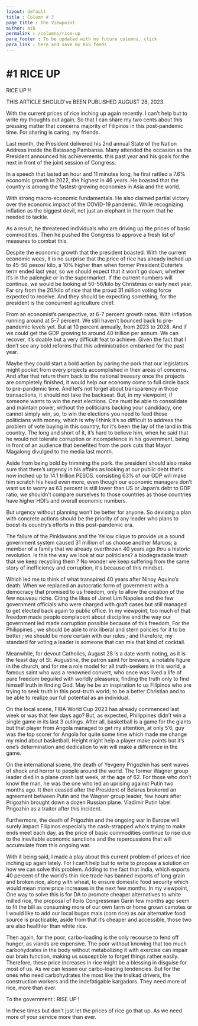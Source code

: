 ```yaml
---
layout: default
title : Column # 3
page_title : The Viewpoint
author: aib
permalink : /columns/rice-up
para_footer : To be updated with my future columns, click 
para_link : here and save my RSS feeds
---
```


# #1 **RICE UP**

RICE UP !!

THIS ARTICLE SHOULD've BEEN PUBLISHED AUGUST 28, 2023.

With the current prices of rice inching up again recently. I can’t help but to write my thoughts out again. So that I can share my two cents about this pressing matter that concerns majority of Filipinos in this post-pandemic time. For sharing is caring, my friends. 

Last month, the President delivered his 2nd annual State of the Nation Address inside the Batasang Pambansa. Many attended the occasion as the President announced his achievements. this past year and his goals for the next in front of the joint session of Congress.

In a speech that lasted an hour and 11 minutes long, he first rattled a 7.6% economic growth in 2022, the highest in 46 years. He boasted that the country is among the fastest-growing economies in Asia and the world. 

With strong macro-economic fundamentals. He also claimed partial victory over the economic impact of the COVID-19 pandemic. While recognizing inflation as the biggest devil, not just an elephant in the room that he needed to tackle. 

As a result, he threatened individuals who are driving up the prices of basic commodities. Then he pushed the Congress to approve a fresh list of measures to combat this. 

Despite the economic growth that the president boasted. With the current economic woes, it is no surprise that the price of rice has already inched up to 45-50 pesos/ kilo, a 10% higher than when former President Duterte’s term ended last year, so we should expect that it won’t go down, whether it’s in the palengke or in the supermarket. If the current numbers will continue, we would be looking at 50-56/kilo by Christmas or early next year. Far cry from the 20/kilo of rice that the proud 31 million voting force expected to receive. And they should be expecting something, for the president is the concurrent agriculture chief.

From an economist’s perspective, at 6-7 percent growth rates. With inflation running around at 5-7 percent. We still haven’t bounced back to pre-pandemic levels yet. But at 10 percent annually, from 2023 to 2028. And if we could get the GDP growing to around 40 trillion per annum. We can recover, it’s doable but a very difficult feat to achieve. Given the fact that I don’t see any bold reforms that this administration embarked for the past year. 

Maybe they could start a bold action by paring the pork that our legislators might pocket from every projects accomplished in their areas of concerns. And after that return them back to the national treasury once the projects are completely finished, it would help our economy come to full circle back to pre-pandemic time. And let’s not forget about transparency in those transactions, it should not take the backseat. But, in my viewpoint, if someone wants to win the next elections. One must be able to consolidate and maintain power, without the politicians backing your candidacy, one cannot simply win, so, to win the elections you need to feed those politicians with money, which is why I think it’s so difficult to address the problem of vote buying in this country, for it’s been the lay of the land in this country. The long and short of it, it’s hard to believe him, when he said that he would not tolerate corruption or incompetence in his government, being in front of an audience that benefited from the pork cuts that Mayor Magalong divulged to the media last month.

Aside from being bold by trimming the pork. the president should also make sure that there’s urgency in his affairs as looking at our public debt that’s now inched up to 14.1 trillion PESOS. consisting 63% of our GDP will make him scratch his head even more, even though our economic managers don’t want us to worry as 63 percent is still lower than US or Japan’s debt to GDP ratio, we shouldn’t compare ourselves to those countries as those countries have higher HDI’s and overall economic numbers.

But urgency without planning won’t be better for anyone. So devising a plan with concrete actions should be the priority of any leader who plans to boost its country’s efforts in this post-pandemic era.

The failure of the Pinklawans and the Yellow clique to provide us a sound government system caused 31 million of us choose another Marcos;  a member of a family that we already overthrown 40 years ago thru a historic revolution.  Is this the way we look at our politicians?  a biodegradable trash that we keep recycling them ? No wonder we keep suffering from the same story of inefficiency and corruption, it's because of this mindset.

Which led me to think of what transpired 40 years after Ninoy Aquino’s death. When we replaced an autocratic form of government with a democracy that promised to us freedom, only to allow the creation of the few nouveau riche. Citing the likes of Janet Lim Napoles and the few government officials who were charged with graft cases but still managed to get elected back again to public office.  In my viewpoint, too much of that freedom made people complacent about discipline and the way our government led made corruption possible because of this freedom, For the Philippines ; we should be able to mix liberal and stern policies for it to be better ; we should be more certain with our rules ; and therefore, my standard for voting a leader is someone that can mix that kind of cocktail.

Meanwhile, for devout Catholics, August 28 is a date worth noting, as it is the feast day of St. Augustine, the patron saint for brewers, a notable figure in the church, and for me a role model for all truth-seekers in this world, a famous saint who was a renowned convert, who once was lived a life of pure freedom beguiled with worldly pleasures; finding the truth only to find himself truth in finding God. May he be an inspiration to us Filipinos who are trying to seek truth in this post-truth world; to be a better Christian and to be able to realize our full potential as an individual.

On the local scene, FIBA World Cup 2023 has already commenced last week or was that few days ago? But, as expected, Philippines didn’t win a single game in its last 3 outings.  After all, basketball is a game for the giants but that player from Angola managed to get my attention, at only 5’6, guy was the top scorer for Angola for quite some time which made me change my mind about basketball. Height might help a player make points but it’s one’s determination and dedication to win will make a difference in the game.

On the international scene, the death of Yevgeny Prigozhin has sent waves of shock and horror to people around the world. The former Wagner group leader died in a plane crash last week, at the age of 62. For those who don’t know the man, he was the one who led an uprising against Putin two months ago. It then ceased after the President of Belarus brokered an agreement between Putin and the Wagner group leader, few hours after Prigozhin brought down a dozen Russian plane. Vladimir Putin label Prigozhin as a traitor after this incident. 

Furthermore, the death of Prigozhin and the ongoing war in Europe will surely impact Filipinos especially the cash-strapped who's trying to make ends meet each day, as the price of basic commodities continue to rise due to the inevitable economic sanctions and the repercussions that will accumulate from this ongoing war.  

With it being said, I made a play about this current problem of prices of rice inching up again lately. For I can’t help but to write to propose a solution on how we can solve this problem. Adding to the fact that India, which exports 40 percent of the world’s thin rice trade has banned exports of long grain and broken rice, along with wheat, to ensure domestic food security which would mean more price increases in the next few months. In my viewpoint, One way to solve this is for DA to promote cheaper alternatives to white milled rice, the proposal of Iloilo Congressman Garin few months ago seem to fit the bill as consuming more of our own farm or home grown camotes or I would like to add our local bugas mais (corn rice) as our alternative food source is practicable, aside from that it’s cheaper and accessible, those two are also healthier than white rice. 

Then again, for the poor, carbo-loading is the only recourse to fend off hunger, as viands are expensive. The poor without knowing that too much carbohydrates in the body without metabolizing it with exercise can impair our brain function, making us susceptible to forget things rather easily.  Therefore,  these price increases in rice might be a blessing in disguise for most of us. As we can lessen our carbo-loading tendencies.  But for the ones who need carbohydrates the most like the trisikad drivers, the construction workers and the indefatigable kargadors.  They need more of rice, more than ever.

To the government : RISE UP !

In these times  but don't just let the prices of rice go that up. As we need more of your service more than ever. 

